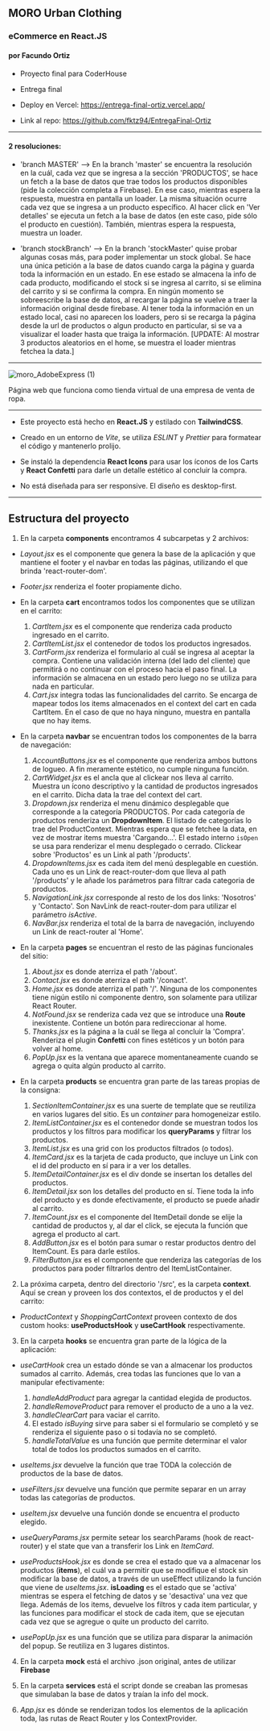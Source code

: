 ## MORO Urban Clothing

### eCommerce en React.JS

#### por Facundo Ortiz

- Proyecto final para CoderHouse

- Entrega final

- Deploy en Vercel: https://entrega-final-ortiz.vercel.app/

- Link al repo: https://github.com/fktz94/EntregaFinal-Ortiz

---

#### 2 resoluciones:

- 'branch MASTER' --> En la branch 'master' se encuentra la resolución en la cuál, cada vez que se ingresa a la sección 'PRODUCTOS', se hace un fetch a la base de datos que trae todos los productos disponibles (pide la colección completa a Firebase). En ese caso, mientras espera la respuesta, muestra en pantalla un loader. La misma situación ocurre cada vez que se ingresa a un producto específico. Al hacer click en 'Ver detalles' se ejecuta un fetch a la base de datos (en este caso, pide sólo el producto en cuestión). También, mientras espera la respuesta, muestra un loader.

- 'branch stockBranch' --> En la branch 'stockMaster' quise probar algunas cosas más, para poder implementar un stock global. Se hace una única petición a la base de datos cuando carga la página y guarda toda la información en un estado. En ese estado se almacena la info de cada producto, modificando el stock si se ingresa al carrito, si se elimina del carrito y si se confirma la compra. En ningún momento se sobreescribe la base de datos, al recargar la página se vuelve a traer la información original desde firebase. Al tener toda la información en un estado local, casi no aparecen los loaders, pero si se recarga la página desde la url de productos o algun producto en particular, si se va a visualizar el loader hasta que traiga la información.
  [UPDATE: Al mostrar 3 productos aleatorios en el home, se muestra el loader mientras fetchea la data.]

---

![moro_AdobeExpress (1)](https://github.com/fktz94/PreEntrega2-Ortiz/assets/106633973/c769130b-f5cf-4b8a-b900-b91695117633)

Página web que funciona como tienda virtual de una empresa de venta de ropa.

---

- Este proyecto está hecho en **React.JS** y estilado con **TailwindCSS**.

- Creado en un entorno de _Vite_, se utiliza _ESLINT_ y _Prettier_ para formatear el código y mantenerlo prolijo.

- Se instaló la dependencia **React Icons** para usar los íconos de los Carts y **React Confetti** para darle un detalle estético al concluir la compra.

- No está diseñada para ser responsive. El diseño es desktop-first.

---

## Estructura del proyecto

1. En la carpeta **components** encontramos 4 subcarpetas y 2 archivos:

- _Layout.jsx_ es el componente que genera la base de la aplicación y que mantiene el footer y el navbar en todas las páginas, utilizando el <Outlet /> que brinda 'react-router-dom'.

- _Footer.jsx_ renderiza el footer propiamente dicho.

- En la carpeta **cart** encontramos todos los componentes que se utilizan en el carrito:

  1. _CartItem.jsx_ es el componente que renderiza cada producto ingresado en el carrito.
  2. _CartItemList.jsx_ el contenedor de todos los productos ingresados.
  3. _CartForm.jsx_ renderiza el formulario al cuál se ingresa al aceptar la compra. Contiene una validación interna (del lado del cliente) que permitirá o no continuar con el proceso hacia el paso final. La información se almacena en un estado pero luego no se utiliza para nada en particular.
  4. _Cart.jsx_ integra todas las funcionalidades del carrito. Se encarga de mapear todos los items almacenados en el context del cart en cada CartItem. En el caso de que no haya ninguno, muestra en pantalla que no hay items.

- En la carpeta **navbar** se encuentran todos los componentes de la barra de navegación:

  1. _AccountButtons.jsx_ es el componente que renderiza ambos buttons de logueo. A fin meramente estético, no cumple ninguna función.
  2. _CartWidget.jsx_ es el ancla que al clickear nos lleva al carrito. Muestra un ícono descriptivo y la cantidad de productos ingresados en el carrito. Dicha data la trae del context del cart.
  3. _Dropdown.jsx_ renderiza el menu dinámico desplegable que corresponde a la categoría PRODUCTOS. Por cada categoría de productos renderiza un **DropdownItem**. El listado de categorías lo trae del ProductContext. Mientras espera que se fetchee la data, en vez de mostrar items muestra 'Cargando...'. El estado interno `isOpen` se usa para renderizar el menu desplegado o cerrado. Clickear sobre 'Productos' es un Link al path '/products'.
  4. _DropdownItems.jsx_ es cada item del menú desplegable en cuestión. Cada uno es un Link de react-router-dom que lleva al path '/products' y le añade los parámetros para filtrar cada categoria de productos.
  5. _NavigationLink.jsx_ corresponde al resto de los dos links: 'Nosotros' y 'Contacto'. Son NavLink de react-router-dom para utilizar el parámetro _isActive_.
  6. _NavBar.jsx_ renderiza el total de la barra de navegación, incluyendo un Link de react-router al 'Home'.

- En la carpeta **pages** se encuentran el resto de las páginas funcionales del sitio:

  1. _About.jsx_ es donde aterriza el path '/about'.
  2. _Contact.jsx_ es donde aterriza el path '/conact'.
  3. _Home.jsx_ es donde aterriza el path '/'.
     Ninguna de los componentes tiene nigún estilo ni componente dentro, son solamente para utilizar React Router.
  4. _NotFound.jsx_ se renderiza cada vez que se introduce una **Route** inexistente. Contiene un botón para redireccionar al home.
  5. _Thanks.jsx_ es la página a la cuál se llega al concluir la 'Compra'. Renderiza el plugin **Confetti** con fines estéticos y un botón para volver al home.
  6. _PopUp.jsx_ es la ventana que aparece momentaneamente cuando se agrega o quita algún producto al carrito.

- En la carpeta **products** se encuentra gran parte de las tareas propias de la consigna:

  1. _SectionItemContainer.jsx_ es una suerte de template que se reutiliza en varios lugares del sitio. Es un _container_ para homogeneizar estilo.
  2. _ItemListContainer.jsx_ es el contenedor donde se muestran todos los productos y los filtros para modificar los **queryParams** y filtrar los productos.
  3. _ItemList.jsx_ es una grid con los productos filtrados (o todos).
  4. _ItemCard.jsx_ es la tarjeta de cada producto, que incluye un Link con el id del producto en sí para ir a ver los detalles.
  5. _ItemDetailContainer.jsx_ es el div donde se insertan los detalles del productos.
  6. _ItemDetail.jsx_ son los detalles del producto en sí. Tiene toda la info del producto y es donde efectivamente, el producto se puede añadir al carrito.
  7. _ItemCount.jsx_ es el componente del ItemDetail donde se elije la cantidad de productos y, al dar el click, se ejecuta la función que agrega el producto al cart.
  8. _AddButton.jsx_ es el botón para sumar o restar productos dentro del ItemCount. Es para darle estilos.
  9. _FilterButton.jsx_ es el componente que renderiza las categorías de los productos para poder filtrarlos dentro del ItemListContainer.

2. La próxima carpeta, dentro del directorio '/src', es la carpeta **context**. Aquí se crean y proveen los dos contextos, el de productos y el del carrito:

- _ProductContext_ y _ShoppingCartContext_ proveen contexto de dos custom hooks: **useProductsHook** y **useCartHook** respectivamente.

3. En la carpeta **hooks** se encuentra gran parte de la lógica de la aplicación:

- _useCartHook_ crea un estado dónde se van a almacenar los productos sumados al carrito. Además, crea todas las funciones que lo van a manipular efectivamente:

  1. _handleAddProduct_ para agregar la cantidad elegida de productos.
  2. _handleRemoveProduct_ para remover el producto de a uno a la vez.
  3. _handleClearCart_ para vaciar el carrito.
  4. El estado _isBuying_ sirve para saber si el formulario se completó y se renderiza el siguiente paso o si todavía no se completó.
  5. _handleTotalValue_ es una función que permite determinar el valor total de todos los productos sumados en el carrito.

- _useItems.jsx_ devuelve la función que trae TODA la colección de productos de la base de datos.
- _useFilters.jsx_ devuelve una función que permite separar en un array todas las categorías de productos.
- _useItem.jsx_ devuelve una función donde se encuentra el producto elegido.
- _useQueryParams.jsx_ permite setear los searchParams (hook de react-router) y el state que van a transferir los Link en _ItemCard_.
- _useProductsHook.jsx_ es donde se crea el estado que va a almacenar los productos (**items**), el cuál va a permitir que se modifique el stock sin modificar la base de datos, a través de un useEffect utilizando la función que viene de _useItems.jsx_. **isLoading** es el estado que se 'activa' mientras se espera el fetching de datos y se 'desactiva' una vez que llega.
  Además de los items, devuelve los filtros y cada item particular, y las funciones para modificar el stock de cada item, que se ejecutan cada vez que se agregue o quite un producto del carrito.
- _usePopUp.jsx_ es una función que se utiliza para disparar la animación del popup. Se reutiliza en 3 lugares distintos.

4. En la carpeta **mock** está el archivo .json original, antes de utilizar **Firebase**
5. En la carpeta **services** está el script donde se creaban las promesas que simulaban la base de datos y traían la info del mock.

6. _App.jsx_ es dónde se renderizan todos los elementos de la aplicación toda, las rutas de React Router y los ContextProvider.
